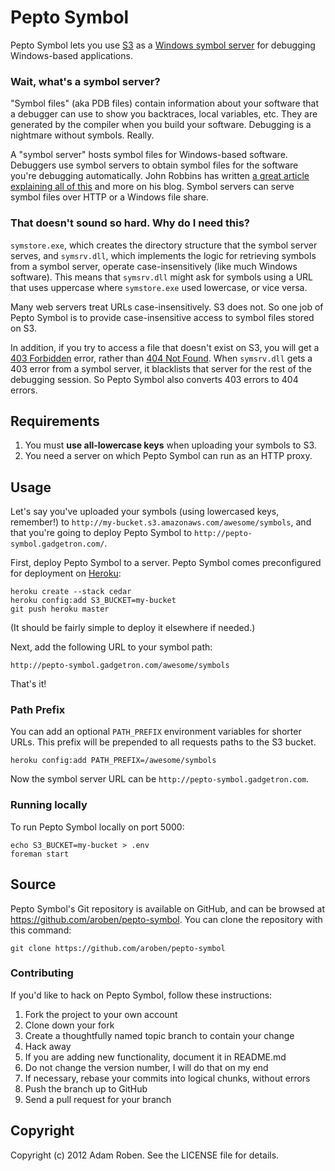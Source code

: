 # Pepto Symbol

Pepto Symbol lets you use [S3](http://aws.amazon.com/s3/) as a [Windows symbol server](http://msdn.microsoft.com/en-us/library/windows/desktop/ms680693%28v=vs.85%29.aspx) for debugging Windows-based applications.

### Wait, what's a symbol server?

"Symbol files" (aka PDB files) contain information about your software that a debugger can use to show you backtraces, local variables, etc. They are generated by the compiler when you build your software. Debugging is a nightmare without symbols. Really.

A "symbol server" hosts symbol files for Windows-based software. Debuggers use symbol servers to obtain symbol files for the software you're debugging automatically. John Robbins has written [a great article explaining all of this](http://www.wintellect.com/CS/blogs/jrobbins/archive/2009/05/11/pdb-files-what-every-developer-must-know.aspx) and more on his blog. Symbol servers can serve symbol files over HTTP or a Windows file share.

### That doesn't sound so hard. Why do I need this?

`symstore.exe`, which creates the directory structure that the symbol server serves, and `symsrv.dll`, which implements the logic for retrieving symbols from a symbol server, operate case-insensitively (like much Windows software). This means that `symsrv.dll` might ask for symbols using a URL that uses uppercase where `symstore.exe` used lowercase, or vice versa.

Many web servers treat URLs case-insensitively. S3 does not. So one job of Pepto Symbol is to provide case-insensitive access to symbol files stored on S3.

In addition, if you try to access a file that doesn't exist on S3, you will get a [403 Forbidden](http://en.wikipedia.org/wiki/HTTP_403) error, rather than [404 Not Found](http://en.wikipedia.org/wiki/HTTP_404). When `symsrv.dll` gets a 403 error from a symbol server, it blacklists that server for the rest of the debugging session. So Pepto Symbol also converts 403 errors to 404 errors.

## Requirements

1. You must **use all-lowercase keys** when uploading your symbols to S3.
2. You need a server on which Pepto Symbol can run as an HTTP proxy.

## Usage

Let's say you've uploaded your symbols (using lowercased keys, remember!) to `http://my-bucket.s3.amazonaws.com/awesome/symbols`, and that you're going to deploy Pepto Symbol to `http://pepto-symbol.gadgetron.com/`.

First, deploy Pepto Symbol to a server. Pepto Symbol comes preconfigured for deployment on [Heroku](http://www.heroku.com/):

```shell
heroku create --stack cedar
heroku config:add S3_BUCKET=my-bucket
git push heroku master
```

(It should be fairly simple to deploy it elsewhere if needed.)

Next, add the following URL to your symbol path:

```
http://pepto-symbol.gadgetron.com/awesome/symbols
```

That's it!

### Path Prefix

You can add an optional `PATH_PREFIX` environment variables for shorter URLs.
This prefix will be prepended to all requests paths to the S3 bucket.

```shell
heroku config:add PATH_PREFIX=/awesome/symbols
```

Now the symbol server URL can be `http://pepto-symbol.gadgetron.com`.

### Running locally

To run Pepto Symbol locally on port 5000:

```shell
echo S3_BUCKET=my-bucket > .env
foreman start
```

## Source

Pepto Symbol's Git repository is available on GitHub, and can be browsed at <https://github.com/aroben/pepto-symbol>. You can clone the repository with this command:

```shell
git clone https://github.com/aroben/pepto-symbol
```

### Contributing

If you'd like to hack on Pepto Symbol, follow these instructions:

1. Fork the project to your own account
2. Clone down your fork
3. Create a thoughtfully named topic branch to contain your change
4. Hack away
5. If you are adding new functionality, document it in README.md
6. Do not change the version number, I will do that on my end
7. If necessary, rebase your commits into logical chunks, without errors
8. Push the branch up to GitHub
9. Send a pull request for your branch

## Copyright

Copyright (c) 2012 Adam Roben. See the LICENSE file for details.
